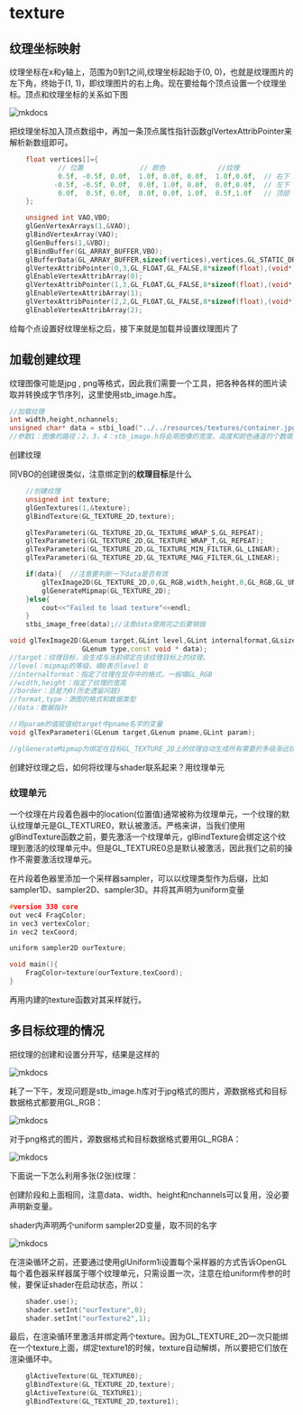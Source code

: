 # texture

## 纹理坐标映射

纹理坐标在x和y轴上，范围为0到1之间,纹理坐标起始于(0, 0)，也就是纹理图片的左下角，终始于(1, 1)，即纹理图片的右上角。现在要给每个顶点设置一个纹理坐标。顶点和纹理坐标的关系如下图

![mkdocs](images/tex_coords.png)

把纹理坐标加入顶点数组中，再加一条顶点属性指针函数glVertexAttribPointer来解析新数组即可。

```c++
	float vertices[]={
            // 位置              // 颜色             //纹理
            0.5f, -0.5f, 0.0f,  1.0f, 0.0f, 0.0f,  1.0f,0.0f,  // 右下
           -0.5f, -0.5f, 0.0f,  0.0f, 1.0f, 0.0f,  0.0f,0.0f,  // 左下
            0.0f,  0.5f, 0.0f,  0.0f, 0.0f, 1.0f,  0.5f,1.0f   // 顶部
    };

    unsigned int VAO,VBO;
    glGenVertexArrays(1,&VAO);
    glBindVertexArray(VAO);
    glGenBuffers(1,&VBO);
    glBindBuffer(GL_ARRAY_BUFFER,VBO);
    glBufferData(GL_ARRAY_BUFFER,sizeof(vertices),vertices,GL_STATIC_DRAW);
    glVertexAttribPointer(0,3,GL_FLOAT,GL_FALSE,8*sizeof(float),(void*)0);
    glEnableVertexAttribArray(0);
    glVertexAttribPointer(1,3,GL_FLOAT,GL_FALSE,8*sizeof(float),(void*)(3*sizeof(float)));
    glEnableVertexAttribArray(1);
    glVertexAttribPointer(2,2,GL_FLOAT,GL_FALSE,8*sizeof(float),(void*)(6*sizeof(float)));
    glEnableVertexAttribArray(2);
```

给每个点设置好纹理坐标之后，接下来就是加载并设置纹理图片了

## 加载创建纹理

纹理图像可能是jpg , png等格式，因此我们需要一个工具，把各种各样的图片读取并转换成字节序列，这里使用stb_image.h库。

```c++
//加载纹理
int width,height,nchannels;
unsigned char* data = stbi_load("../../resources/textures/container.jpg",&width,&height,&nchannels,0);
//参数1：图像的路径；2，3，4：stb_image.h将会用图像的宽度、高度和颜色通道的个数填充这三个变量；5：先填0
```

创建纹理

同VBO的创建很类似，注意绑定到的**纹理目标**是什么

```c++
	//创建纹理
    unsigned int texture;
    glGenTextures(1,&texture);
    glBindTexture(GL_TEXTURE_2D,texture);

    glTexParameteri(GL_TEXTURE_2D,GL_TEXTURE_WRAP_S,GL_REPEAT);
    glTexParameteri(GL_TEXTURE_2D,GL_TEXTURE_WRAP_T,GL_REPEAT);
    glTexParameteri(GL_TEXTURE_2D,GL_TEXTURE_MIN_FILTER,GL_LINEAR);
    glTexParameteri(GL_TEXTURE_2D,GL_TEXTURE_MAG_FILTER,GL_LINEAR);

    if(data){  //注意要判断一下data是否有效
        glTexImage2D(GL_TEXTURE_2D,0,GL_RGB,width,height,0,GL_RGB,GL_UNSIGNED_BYTE,data);
        glGenerateMipmap(GL_TEXTURE_2D);
    }else{
        cout<<"Failed to load texture"<<endl;
    }
    stbi_image_free(data);//注意data使用完之后要销毁

void glTexImage2D(GLenum target,GLint level,GLint internalformat,GLsizei width,GLsizei height,GLint border,GLenum format,
                  GLenum type,const void * data);
//target：纹理目标，会生成与当前绑定在该纹理目标上的纹理。
//level：mipmap的等级，填0表示level 0
//internalformat：指定了纹理在显存中的格式，一般填GL_RGB
//width,height：指定了纹理的宽高
//border：总是为0(历史遗留问题)
//format,type：源图的格式和数据类型
//data：数据指针

//将param的值赋值给target中pname名字的变量
void glTexParameteri(GLenum target,GLenum pname,GLint param);

//glGenerateMipmap为绑定在目标GL_TEXTURE_2D上的纹理自动生成所有需要的多级渐远纹理。
```

创建好纹理之后，如何将纹理与shader联系起来？用纹理单元

### 纹理单元

一个纹理在片段着色器中的location(位置值)通常被称为纹理单元，一个纹理的默认纹理单元是GL_TEXTURE0，默认被激活。严格来讲，当我们使用glBindTexture函数之前，要先激活一个纹理单元，glBindTexture会绑定这个纹理到激活的纹理单元中。但是GL_TEXTURE0总是默认被激活，因此我们之前的操作不需要激活纹理单元。

在片段着色器里添加一个采样器sampler，可以以纹理类型作为后缀，比如sampler1D、sampler2D、sampler3D。并将其声明为uniform变量

```c++
#version 330 core
out vec4 FragColor;
in vec3 vertexColor;
in vec2 texCoord;

uniform sampler2D ourTexture;

void main(){
    FragColor=texture(ourTexture,texCoord);
}
```

再用内建的texture函数对其采样就行。

## 多目标纹理的情况

把纹理的创建和设置分开写，结果是这样的

![mkdocs](images\multyTexture.png)

耗了一下午，发现问题是stb_image.h库对于jpg格式的图片，源数据格式和目标数据格式都要用GL_RGB：

![mkdocs](images\multiTexture4.png)

对于png格式的图片，源数据格式和目标数据格式要用GL_RGBA：

![mkdocs](images\multiTexture5.png)

下面说一下怎么利用多张(2张)纹理：

创建阶段和上面相同，注意data、width、height和nchannels可以复用，没必要声明新变量。

shader内声明两个uniform sampler2D变量，取不同的名字

![mkdocs](images\multiTexture3.png)

在渲染循环之前，还要通过使用glUniform1i设置每个采样器的方式告诉OpenGL每个着色器采样器属于哪个纹理单元，只需设置一次，注意在给uniform传参的时候，要保证shader在启动状态，所以：
```c++
    shader.use();
    shader.setInt("ourTexture",0);
    shader.setInt("ourTexture2",1);
```

最后，在渲染循环里激活并绑定两个texture。因为GL_TEXTURE_2D一次只能绑在一个texture上面，绑定texture1的时候，texture自动解绑，所以要把它们放在渲染循环中。

```c++
    glActiveTexture(GL_TEXTURE0);
    glBindTexture(GL_TEXTURE_2D,texture);
    glActiveTexture(GL_TEXTURE1);
    glBindTexture(GL_TEXTURE_2D,texture1);
```

